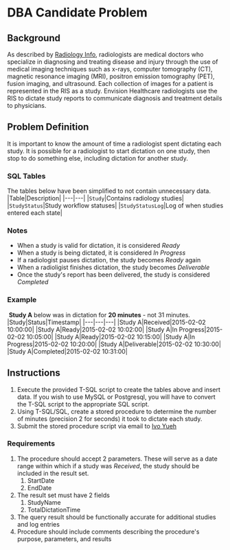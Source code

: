 DBA Candidate Problem
================
## Background
As described by [Radiology Info](http://www.radiologyinfo.org), radiologists are medical doctors who specialize in diagnosing and treating disease and injury through the use of medical imaging techniques such as x-rays, computer tomography (CT), magnetic resonance  imaging (MRI), positron emission tomography (PET), fusion imaging, and ultrasound. Each collection of images for a patient is represented in the RIS as a study. Envision Healthcare radiologists use the RIS to dictate study reports to communicate diagnosis and treatment details to physicians.
​
## Problem Definition
It is important to know the amount of time a radiologist spent dictating each study. It is possible for a radiologist to start dictation on one study, then stop to do something else, including dictation for another study.
​
### SQL Tables
The tables below have been simplified to not contain unnecessary data.
​
|Table|Description|
|---|---|
|``Study``|Contains radiology studies|
|``StudyStatus``|Study workflow statuses|
|``StudyStatusLog``|Log of when studies entered each state|
​
### Notes
* When a study is valid for dictation, it is considered _Ready_
* When a study is being dictated, it is considered _In Progress_
* If a radiologist pauses dictation, the study becomes _Ready_ again
* When a radioligist finishes dictation, the study becomes _Deliverable_
* Once the study's report has been delivered, the study is considered _Completed_
​
### Example
​
**Study A** below was in dictation for **20 minutes** - not 31 minutes.
​
|Study|Status|Timestamp|
|---|---|---|
|Study A|Received|2015-02-02 10:00:00|
|Study A|Ready|2015-02-02 10:02:00|
|Study A|In Progress|2015-02-02 10:05:00|
|Study A|Ready|2015-02-02 10:15:00|
|Study A|In Progress|2015-02-02 10:20:00|
|Study A|Deliverable|2015-02-02 10:30:00|
|Study A|Completed|2015-02-02 10:31:00|
​
## Instructions
1. Execute the provided T-SQL script to create the tables above and insert data. If you wish to use MySQL or Postgresql, you will have to convert the T-SQL script to the appropriate SQL script.
2. Using T-SQL/SQL, create a stored procedure to determine the number of minutes (precision 2 for seconds) it took to dictate each study.
3. Submit the stored procedure script via email to [Ivo Yueh](ivo.yueh@envisionhealth.com)
​
### Requirements
1. The procedure should accept 2 parameters. These will serve as a date range within which if a study was _Received_, the study should be included in the result set.
    1. StartDate
    2. EndDate
2. The result set must have 2 fields
    1. StudyName
    2. TotalDictationTime
3. The query result should be functionally accurate for additional studies and log entries
4. Procedure should include comments describing the procedure's purpose, parameters, and results





